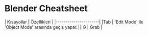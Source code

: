 # Blender Cheatsheet

| Kısayollar | Özellikleri |
|----------------------|
|Tab | 'Edit Mode' ile 'Object Mode' arasında geçiş yapar.|
| G | Grab |
